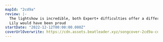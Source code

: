 ```yaml
---
mapId: "2cd9a"
review: |-
  The lightshow is incredible, both Expert+ difficulties offer a different take on the song and are very fun, plus an accessible spread of lower difficulties make this an excellent, well rounded package.
  Lily would have been proud
startDate: "2022-12-12T00:00:00.000Z"
coverUrlOverwrite: https://cdn.assets.beatleader.xyz/songcover-2cd9a-cover.png
---
```

